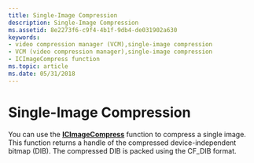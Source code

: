 ```yaml
---
title: Single-Image Compression
description: Single-Image Compression
ms.assetid: 8e2273f6-c9f4-4b1f-9db4-de031902a630
keywords:
- video compression manager (VCM),single-image compression
- VCM (video compression manager),single-image compression
- ICImageCompress function
ms.topic: article
ms.date: 05/31/2018
---
```


# Single-Image Compression

You can use the [**ICImageCompress**](/windows/desktop/api/Vfw/nf-vfw-icimagecompress) function to compress a single image. This function returns a handle of the compressed device-independent bitmap (DIB). The compressed DIB is packed using the CF\_DIB format.

 

 




